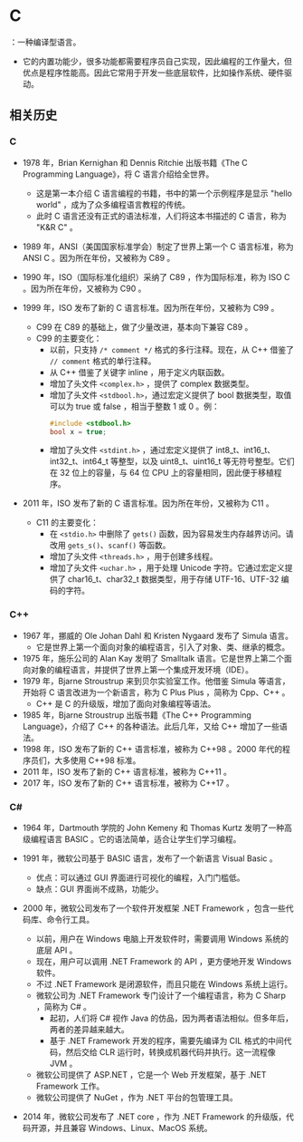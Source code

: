 # C

：一种编译型语言。
- 它的内置功能少，很多功能都需要程序员自己实现，因此编程的工作量大，但优点是程序性能高。因此它常用于开发一些底层软件，比如操作系统、硬件驱动。

## 相关历史

### C

- 1978 年，Brian Kernighan 和 Dennis Ritchie 出版书籍《The C Programming Language》，将 C 语言介绍给全世界。
  - 这是第一本介绍 C 语言编程的书籍，书中的第一个示例程序是显示 "hello world" ，成为了众多编程语言教程的传统。
  - 此时 C 语言还没有正式的语法标准，人们将这本书描述的 C 语言，称为 "K&R C" 。

- 1989 年，ANSI（美国国家标准学会）制定了世界上第一个 C 语言标准，称为 ANSI C 。因为所在年份，又被称为 C89 。
- 1990 年，ISO（国际标准化组织）采纳了 C89 ，作为国际标准，称为 ISO C 。因为所在年份，又被称为 C90 。
- 1999 年，ISO 发布了新的 C 语言标准。因为所在年份，又被称为 C99 。
  - C99 在 C89 的基础上，做了少量改进，基本向下兼容 C89 。
  - C99 的主要变化：
    - 以前，只支持 `/* comment */` 格式的多行注释。现在，从 C++ 借鉴了 `// comment` 格式的单行注释。
    - 从 C++ 借鉴了关键字 inline ，用于定义内联函数。
    - 增加了头文件 `<complex.h>` ，提供了 complex 数据类型。
    - 增加了头文件 `<stdbool.h>`，通过宏定义提供了 bool 数据类型，取值可以为 true 或 false ，相当于整数 1 或 0 。例：
      ```c
      #include <stdbool.h>
      bool x = true;
      ```
    - 增加了头文件 `<stdint.h>` ，通过宏定义提供了 int8_t、int16_t、int32_t、int64_t 等整型，以及 uint8_t、uint16_t 等无符号整型。它们在 32 位上的容量，与 64 位 CPU 上的容量相同，因此便于移植程序。

- 2011 年，ISO 发布了新的 C 语言标准。因为所在年份，又被称为 C11 。
  - C11 的主要变化：
    - 在 `<stdio.h>` 中删除了 `gets()` 函数，因为容易发生内存越界访问。请改用 `gets_s()`、`scanf()` 等函数。
    - 增加了头文件 `<threads.h>` ，用于创建多线程。
    - 增加了头文件 `<uchar.h>` ，用于处理 Unicode 字符。它通过宏定义提供了 char16_t、char32_t 数据类型，用于存储 UTF-16、UTF-32 编码的字符。

### C++

- 1967 年，挪威的 Ole Johan Dahl 和 Kristen Nygaard 发布了 Simula 语言。
  - 它是世界上第一个面向对象的编程语言，引入了对象、类、继承的概念。
- 1975 年，施乐公司的 Alan Kay 发明了 Smalltalk 语言。它是世界上第二个面向对象的编程语言，并提供了世界上第一个集成开发环境（IDE）。
- 1979 年，Bjarne Stroustrup 来到贝尔实验室工作。他借鉴 Simula 等语言，开始将 C 语言改进为一个新语言，称为 C Plus Plus ，简称为 Cpp、C++ 。
  - C++ 是 C 的升级版，增加了面向对象编程等语法。
- 1985 年，Bjarne Stroustrup 出版书籍《The C++ Programming Language》，介绍了 C++ 的各种语法。此后几年，又给 C++ 增加了一些语法。
- 1998 年，ISO 发布了新的 C++ 语言标准，被称为 C++98 。2000 年代的程序员们，大多使用 C++98 标准。
- 2011 年，ISO 发布了新的 C++ 语言标准，被称为 C++11 。
- 2017 年，ISO 发布了新的 C++ 语言标准，被称为 C++17 。

### C#

- 1964 年，Dartmouth 学院的 John Kemeny 和 Thomas Kurtz 发明了一种高级编程语言 BASIC 。它的语法简单，适合让学生们学习编程。

- 1991 年，微软公司基于 BASIC 语言，发布了一个新语言 Visual Basic 。
  - 优点：可以通过 GUI 界面进行可视化的编程，入门门槛低。
  - 缺点：GUI 界面尚不成熟，功能少。

- 2000 年，微软公司发布了一个软件开发框架 .NET Framework ，包含一些代码库、命令行工具。
  - 以前，用户在 Windows 电脑上开发软件时，需要调用 Windows 系统的底层 API 。
  - 现在，用户可以调用 .NET Framework 的 API ，更方便地开发 Windows 软件。
  - 不过 .NET Framework 是闭源软件，而且只能在 Windows 系统上运行。
  - 微软公司为 .NET Framework 专门设计了一个编程语言，称为 C Sharp ，简称为 C# 。
    - 起初，人们将 C# 视作 Java 的仿品，因为两者语法相似。但多年后，两者的差异越来越大。
    - 基于 .NET Framework 开发的程序，需要先编译为 CIL 格式的中间代码，然后交给 CLR 运行时，转换成机器代码并执行。这一流程像 JVM 。
  - 微软公司提供了 ASP.NET ，它是一个 Web 开发框架，基于 .NET Framework 工作。
  - 微软公司提供了 NuGet ，作为 .NET 平台的包管理工具。

- 2014 年，微软公司发布了 .NET core ，作为 .NET Framework 的升级版，代码开源，并且兼容 Windows、Linux、MacOS 系统。
